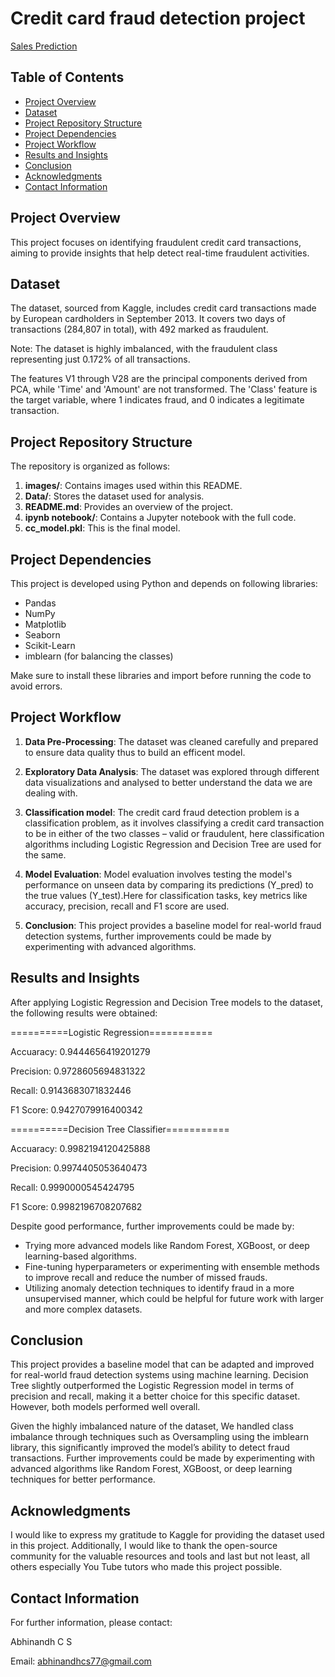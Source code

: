 # Credit card fraud detection project

[Sales Prediction](/card.jpg)

## Table of Contents

- [Project Overview](#Project-overview)
- [Dataset](#Dataset)
- [Project Repository Structure](#Project-Repository-Structure)
- [Project Dependencies](#project-dependencies)
- [Project Workflow](#project-workflow)
- [Results and Insights](#results-and-insights)
- [Conclusion](#conclusion)
- [Acknowledgments](#acknowledgments)
- [Contact Information](#contact-information)

## Project Overview

This project focuses on identifying fraudulent credit card transactions, aiming to provide insights that help detect real-time fraudulent activities.

## Dataset

The dataset, sourced from Kaggle, includes credit card transactions made by European cardholders in September 2013. It covers two days of transactions (284,807 in total), with 492 marked as fraudulent.

Note: The dataset is highly imbalanced, with the fraudulent class representing just 0.172% of all transactions.

The features V1 through V28 are the principal components derived from PCA, while 'Time' and 'Amount' are not transformed. The 'Class' feature is the target variable, where 1 indicates fraud, and 0 indicates a legitimate transaction.

## Project Repository Structure

The repository is organized as follows:

1. **images/**: Contains images used within this README.
2. **Data/**: Stores the dataset used for analysis.
3. **README.md**: Provides an overview of the project.
4. **ipynb notebook/**: Contains a Jupyter notebook with the full code.
5. **cc_model.pkl**: This is the final model.

## Project Dependencies

This project is developed using Python and depends on following libraries:

- Pandas
- NumPy
- Matplotlib
- Seaborn
- Scikit-Learn
- imblearn (for balancing the classes)

Make sure to install these libraries and import before running the code to avoid errors.

## Project Workflow

1. **Data Pre-Processing**: The dataset was cleaned carefully and prepared to ensure data quality thus to build an efficent model.
   
2. **Exploratory Data Analysis**: The dataset was explored through different data visualizations and analysed to better understand the data we are dealing with.
   
3. **Classification model**: The credit card fraud detection problem is a classification problem, as it involves classifying a credit card transaction to be in either of the two classes – valid or fraudulent, here classification algorithms including Logistic Regression and Decision Tree are used for the same.
   
4. **Model Evaluation**: Model evaluation involves testing the model's performance on unseen data by comparing its predictions (Y_pred) to the true values (Y_test).Here for classification tasks, key metrics like accuracy, precision, recall and F1 score are used.
   
5. **Conclusion**: This project provides a baseline model for real-world fraud detection systems, further improvements could be made by experimenting with advanced algorithms.

## Results and Insights

After applying Logistic Regression and Decision Tree models to the dataset, the following results were obtained:

==========Logistic Regression===========

 Accuaracy: 0.9444656419201279
 
 Precision: 0.9728605694831322
 
 Recall: 0.9143683071832446
 
 F1 Score: 0.9427079916400342

==========Decision Tree Classifier===========

 Accuaracy: 0.9982194120425888
 
 Precision: 0.9974405053640473
 
 Recall: 0.9990000545424795
 
 F1 Score: 0.9982196708207682

Despite good performance, further improvements could be made by:

* Trying more advanced models like Random Forest, XGBoost, or deep learning-based algorithms.
* Fine-tuning hyperparameters or experimenting with ensemble methods to improve recall and reduce the number of missed frauds.
* Utilizing anomaly detection techniques to identify fraud in a more unsupervised manner, which could be helpful for future work with larger and more complex datasets.

## Conclusion 

This project provides a baseline model that can be adapted and improved for real-world fraud detection systems using machine learning. Decision Tree slightly outperformed the Logistic Regression model in terms of precision and recall, making it a better choice for this specific dataset. However, both models performed well overall.

Given the highly imbalanced nature of the dataset, We handled class imbalance through techniques such as Oversampling using the imblearn library, this significantly improved the model’s ability to detect fraud transactions. 
Further improvements could be made by experimenting with advanced algorithms like Random Forest, XGBoost, or deep learning techniques for better performance.

## Acknowledgments

I would like to express my gratitude to Kaggle for providing the dataset used in this project. Additionally, I would like to thank the open-source community for the valuable resources and tools and last but not least, all others especially You Tube tutors who made this project possible.

## Contact Information

For further information, please contact:

Abhinandh C S

Email: abhinandhcs77@gmail.com
